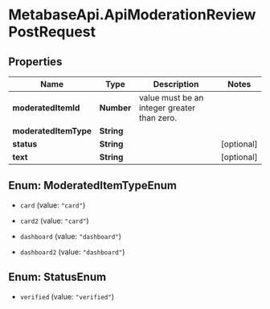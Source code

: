 # MetabaseApi.ApiModerationReviewPostRequest

## Properties

Name | Type | Description | Notes
------------ | ------------- | ------------- | -------------
**moderatedItemId** | **Number** | value must be an integer greater than zero. | 
**moderatedItemType** | **String** |  | 
**status** | **String** |  | [optional] 
**text** | **String** |  | [optional] 



## Enum: ModeratedItemTypeEnum


* `card` (value: `"card"`)

* `card2` (value: `"card"`)

* `dashboard` (value: `"dashboard"`)

* `dashboard2` (value: `"dashboard"`)





## Enum: StatusEnum


* `verified` (value: `"verified"`)




